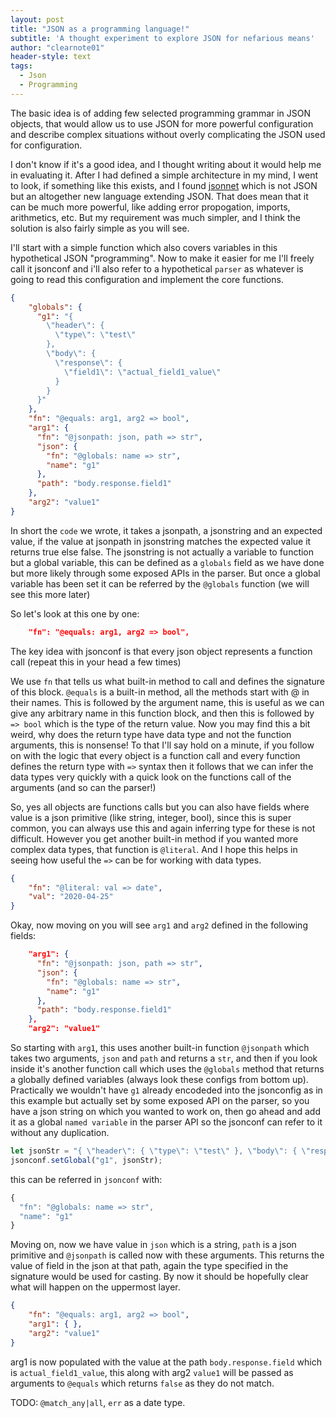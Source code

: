 ```yaml
---
layout: post
title: "JSON as a programming language!"
subtitle: 'A thought experiment to explore JSON for nefarious means'
author: "clearnote01"
header-style: text
tags:
  - Json  
  - Programming
---
```


The basic idea is of adding few selected programming grammar in JSON objects, that would allow us to use JSON for more powerful configuration and describe complex situations without overly complicating the JSON used for configuration. 

I don't know if it's a good idea, and I thought writing about it would help me in evaluating it. After I had defined a simple architecture in my mind, I went to look, if something like this exists, and I found [jsonnet](https://jsonnet.org) which is not JSON but an altogether new language extending JSON. That does mean that it can be much more powerful, like adding error propogation, imports, arithmetics, etc. But my requirement was much simpler, and I think the solution is also fairly simple as you will see. 

I'll start with a simple function which also covers variables in this hypothetical JSON "programming". Now to make it easier for me I'll freely call it jsonconf and i'll also refer to a hypothetical `parser` as whatever is going to read this configuration and implement the core functions.


```json
{
    "globals": {
      "g1": "{
        \"header\": {
          \"type\": \"test\"
        },
        \"body\": {
          \"response\": {
            \"field1\": \"actual_field1_value\"
          }
        }
      }"
    },
    "fn": "@equals: arg1, arg2 => bool",
    "arg1": {
      "fn": "@jsonpath: json, path => str",
      "json": {
        "fn": "@globals: name => str",
        "name": "g1"
      },
      "path": "body.response.field1"
    },
    "arg2": "value1"
}
```


In short the `code` we wrote, it takes a jsonpath, a jsonstring and an expected value, if the value at jsonpath in jsonstring matches the expected value it returns true else false.
The jsonstring is not actually a variable to function but a global variable, this can be defined as a `globals` field as we have done but more likely through some exposed APIs in the parser. But once a global variable has been set it can be referred by the `@globals` function (we will see this more later)

So let's look at this one by one:
```json
    "fn": "@equals: arg1, arg2 => bool",
```

The key idea with jsonconf is that every json object represents a function call (repeat this in your head a few times)

We use `fn` that tells us what built-in method to call and defines the signature of this block. `@equals` is a built-in method, all the methods start with @ in their names. This is followed by the argument name, this is useful as we can give any arbitrary name in this function block, and then this is followed by `=> bool` which is the type of the return value. Now you may find this a bit weird, why does the return type have data type and not the function arguments, this is nonsense! To that I'll say hold on a minute, if you follow on with the logic that every object is a function call and every function defines the return type with `=>` syntax then it follows that we can infer the data types very quickly with a quick look on the functions call of the arguments (and so can the parser!)

So, yes all objects are functions calls but you can also have fields where value is a json primitive (like string, integer, bool), since this is super common, you can always use this and again inferring type for these is not difficult. However you get another built-in method if you wanted more complex data types, that function is `@literal`. And I hope this helps in seeing how useful the `=>` can be for working with data types.

```json
{
	"fn": "@literal: val => date",
	"val": "2020-04-25"
}
```

Okay, now moving on you will see `arg1` and `arg2` defined in the following fields:

```json
    "arg1": {
      "fn": "@jsonpath: json, path => str",
      "json": {
        "fn": "@globals: name => str",
        "name": "g1"
      },
      "path": "body.response.field1"
    },
    "arg2": "value1"
```

So starting with `arg1`, this uses another built-in function `@jsonpath` which takes two arguments, `json` and `path` and returns a `str`, and then if you look inside it's another function call which uses 
the `@globals` method that returns a globally defined variables (always look these configs from bottom up). Practically we wouldn't have `g1` already encodeded into the jsonconfig as in this example but actually set by some exposed API on the parser, so you have a json string on which you wanted to work on, then go ahead and add it as a global `named variable` in the parser API so the jsonconf can refer to it without any duplication.

```js
let jsonStr = "{ \"header\": { \"type\": \"test\" }, \"body\": { \"response\": { \"field1\": \"actual_field1_value\" } } }";
jsonconf.setGlobal("g1", jsonStr);
```
this can be referred in `jsonconf` with:

```js
{
  "fn": "@globals: name => str",
  "name": "g1"
}
```

Moving on, now we have value in `json` which is a string, `path` is a json primitive and `@jsonpath` is called now with these arguments. This returns the value of field in the json at that path, again
the type specified in the signature would be used for casting. By now it should be hopefully clear what will happen on the uppermost layer.

```json
{      
	"fn": "@equals: arg1, arg2 => bool",
	"arg1": { },
	"arg2": "value1"
}
```

arg1 is now populated with the value at the path `body.response.field` which is `actual_field1_value`, this along with arg2 `value1` will be passed as arguments to `@equals` which returns `false` as they do not match.



TODO: `@match_any|all`, `err` as a date type.

